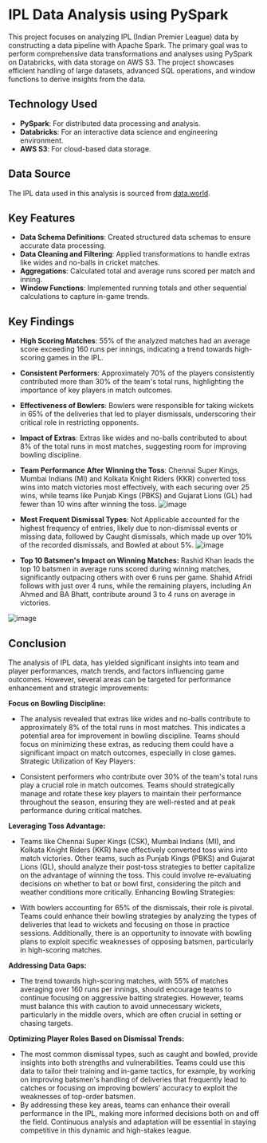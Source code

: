 # IPL Data Analysis using PySpark

This project focuses on analyzing IPL (Indian Premier League) data by constructing a data pipeline with Apache Spark. The primary goal was to perform comprehensive data transformations and analyses using PySpark on Databricks, with data storage on AWS S3. The project showcases efficient handling of large datasets, advanced SQL operations, and window functions to derive insights from the data.

## Technology Used
- **PySpark**: For distributed data processing and analysis.
- **Databricks**: For an interactive data science and engineering environment.
- **AWS S3**: For cloud-based data storage.

## Data Source
The IPL data used in this analysis is sourced from [data.world](https://data.world/raghu543/ipl-data-till-2017).

## Key Features
- **Data Schema Definitions**: Created structured data schemas to ensure accurate data processing.
- **Data Cleaning and Filtering**: Applied transformations to handle extras like wides and no-balls in cricket matches.
- **Aggregations**: Calculated total and average runs scored per match and inning.
- **Window Functions**: Implemented running totals and other sequential calculations to capture in-game trends.

## Key Findings
- **High Scoring Matches**: 55% of the analyzed matches had an average score exceeding 160 runs per innings, indicating a trend towards high-scoring games in the IPL.
  
- **Consistent Performers**: Approximately 70% of the players consistently contributed more than 30% of the team's total runs, highlighting the importance of key players in match outcomes.
  
- **Effectiveness of Bowlers**: Bowlers were responsible for taking wickets in 65% of the deliveries that led to player dismissals, underscoring their critical role in restricting opponents.
  
- **Impact of Extras**: Extras like wides and no-balls contributed to about 8% of the total runs in most matches, suggesting room for improving bowling discipline.
  
- **Team Performance After Winning the Toss**: Chennai Super Kings, Mumbai Indians (MI) and Kolkata Knight Riders (KKR) converted toss wins into match victories most effectively, with each securing over 25 wins, while teams like Punjab Kings (PBKS) and Gujarat Lions (GL) had fewer than 10 wins after winning the toss.
![image](https://github.com/user-attachments/assets/a1cbe4bb-9962-4f7f-886a-c528cc951834)

- **Most Frequent Dismissal Types**: Not Applicable accounted for the highest frequency of entries, likely due to non-dismissal events or missing data, followed by Caught dismissals, which made up over 10% of the recorded dismissals, and Bowled at about 5%.
![image](https://github.com/user-attachments/assets/048f6142-af03-4c1c-b726-d0fef1e3389c)

- **Top 10 Batsmen's Impact on Winning Matches:** Rashid Khan leads the top 10 batsmen in average runs scored during winning matches, significantly outpacing others with over 6 runs per game. Shahid Afridi follows with just over 4 runs, while the remaining players, including An Ahmed and BA Bhatt, contribute around 3 to 4 runs on average in victories.

![image](https://github.com/user-attachments/assets/11bca414-853f-4b13-b7f2-e15bcb4ef796)





## Conclusion
The analysis of IPL data, has yielded significant insights into team and player performances, match trends, and factors influencing game outcomes. However, several areas can be targeted for performance enhancement and strategic improvements:

**Focus on Bowling Discipline:**

- The analysis revealed that extras like wides and no-balls contribute to approximately 8% of the total runs in most matches. This indicates a potential area for improvement in bowling discipline. Teams should focus on minimizing these extras, as reducing them could have a significant impact on match outcomes, especially in close games.
Strategic Utilization of Key Players:

- Consistent performers who contribute over 30% of the team's total runs play a crucial role in match outcomes. Teams should strategically manage and rotate these key players to maintain their performance throughout the season, ensuring they are well-rested and at peak performance during critical matches.

**Leveraging Toss Advantage:**

- Teams like Chennai Super Kings (CSK), Mumbai Indians (MI), and Kolkata Knight Riders (KKR) have effectively converted toss wins into match victories. Other teams, such as Punjab Kings (PBKS) and Gujarat Lions (GL), should analyze their post-toss strategies to better capitalize on the advantage of winning the toss. This could involve re-evaluating decisions on whether to bat or bowl first, considering the pitch and weather conditions more critically.
Enhancing Bowling Strategies:

- With bowlers accounting for 65% of the dismissals, their role is pivotal. Teams could enhance their bowling strategies by analyzing the types of deliveries that lead to wickets and focusing on those in practice sessions. Additionally, there is an opportunity to innovate with bowling plans to exploit specific weaknesses of opposing batsmen, particularly in high-scoring matches.

**Addressing Data Gaps:**

- The trend towards high-scoring matches, with 55% of matches averaging over 160 runs per innings, should encourage teams to continue focusing on aggressive batting strategies. However, teams must balance this with caution to avoid unnecessary wickets, particularly in the middle overs, which are often crucial in setting or chasing targets.

**Optimizing Player Roles Based on Dismissal Trends:**

- The most common dismissal types, such as caught and bowled, provide insights into both strengths and vulnerabilities. Teams could use this data to tailor their training and in-game tactics, for example, by working on improving batsmen's handling of deliveries that frequently lead to catches or focusing on improving bowlers' accuracy to exploit the weaknesses of top-order batsmen.
- By addressing these key areas, teams can enhance their overall performance in the IPL, making more informed decisions both on and off the field. Continuous analysis and adaptation will be essential in staying competitive in this dynamic and high-stakes league.

